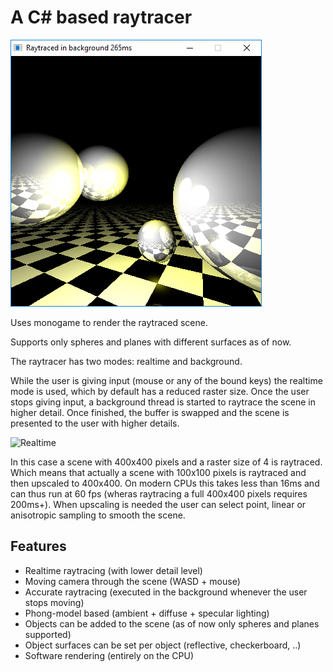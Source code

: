 # A C# based raytracer

![Raytraced scene](/raytraced.png?raw=true)

Uses monogame to render the raytraced scene.

Supports only spheres and planes with different surfaces as of now.

The raytracer has two modes: realtime and background.

While the user is giving input (mouse or any of the bound keys) the realtime mode is used, which by default has a reduced raster size. Once the user stops giving input, a background thread is started to raytrace the scene in higher detail. Once finished, the buffer is swapped and the scene is presented to the user with higher details.

![Realtime](/realtime.gif?raw=true)

In this case a scene with 400x400 pixels and a raster size of 4 is raytraced. Which means that actually a scene with 100x100 pixels is raytraced and then upscaled to 400x400. On modern CPUs this takes less than 16ms and can thus run at 60 fps (wheras raytracing a full 400x400 pixels requires 200ms+). When upscaling is needed the user can select point, linear or anisotropic sampling to smooth the scene.

## Features

* Realtime raytracing (with lower detail level)
* Moving camera through the scene (WASD + mouse)
* Accurate raytracing (executed in the background whenever the user stops moving)
* Phong-model based (ambient + diffuse + specular lighting)
* Objects can be added to the scene (as of now only spheres and planes supported)
* Object surfaces can be set per object (reflective, checkerboard, ..)
* Software rendering (entirely on the CPU)